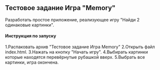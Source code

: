 <h2>Тестовое задание Игра "Memory"</h2>

Разработать простое приложение, реализующее игру "Найди 2 одинаковые картинки".

<h4>Инструкция по запуску</h4>
1.Распаковать архив "Тестовое задание Игра Memory"
2.Открыть файл index.html.
3.Нажать на кнопку "Начать игру".
4.Выбирать картинки которые находятся перевёрнутые рубашкой вверх.
5.Выбрать все картинки, игра окончена.










